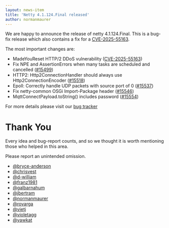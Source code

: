 ```yaml
---
layout: news-item
title: 'Netty 4.1.124.Final released'
author: normanmaurer
---
```


We are happy to announce the release of netty 4.1.124.Final. This is a bug-fix release which also contains a fix for a [CVE-2025-55163](https://github.com/netty/netty/security/advisories/GHSA-prj3-ccx8-p6x4).

The most important changes are:

* MadeYouReset HTTP/2 DDoS vulnerability ([CVE-2025-55163](https://github.com/netty/netty/security/advisories/GHSA-prj3-ccx8-p6x4))
*  Fix NPE and AssertionErrors when many tasks are scheduled and cancelled ([#15499](https://github.com/netty/netty/pull/15499))
* HTTP2: Http2ConnectionHandler should always use Http2ConnectionEncoder ([#15518](https://github.com/netty/netty/pull/15518))
* Epoll: Correctly handle UDP packets with source port of 0 ([#15537](https://github.com/netty/netty/pull/15537))
* Fix netty-common OSGi Import-Package header ([#15546](https://github.com/netty/netty/pull/15546))
* MqttConnectPayload.toString() includes password ([#15554](https://github.com/netty/netty/pull/15554))

For more details please visit our [bug tracker](https://github.com/netty/netty/issues?q=milestone%3A4.1.124.Final+is%3Aclosed)


# Thank You

Every idea and bug-report counts, and so we thought it is worth mentioning those who helped in this area.

Please report an unintended omission.
 
* [@bryce-anderson](https://github.com/bryce-anderson)
* [@chrisvest](https://github.com/chrisvest)
* [@d-william](https://github.com/d-william)
* [@franz1981](https://github.com/franz1981)
* [@galbarnahum](https://github.com/galbarnahum)
* [@jbertram](https://github.com/jbertram)
* [@normanmaurer](https://github.com/normanmaurer)
* [@rovarga](https://github.com/rovarga)
* [@vietj](https://github.com/vietj)
* [@violetagg](https://github.com/violetagg)
* [@yawkat](https://github.com/yawkat)


